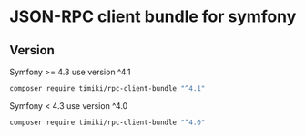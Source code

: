 JSON-RPC client bundle for symfony
==================================

## Version

Symfony >= 4.3 use version ^4.1

```bash
composer require timiki/rpc-client-bundle "^4.1"
```

Symfony < 4.3 use version ^4.0

```bash
composer require timiki/rpc-client-bundle "^4.0"
```